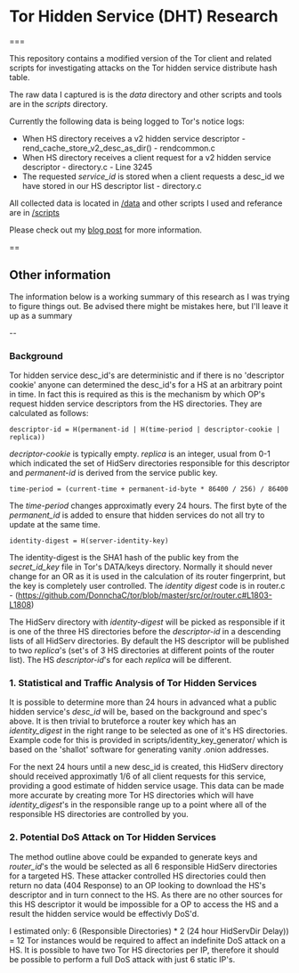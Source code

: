 # Tor Hidden Service (DHT) Research
===

This repository contains a modified version of the Tor client and related scripts for investigating attacks
on the Tor hidden service distribute hash table.

The raw data I captured is is the *data* directory and other scripts and tools are in the *scripts* directory.

Currently the following data is being logged to Tor's notice logs:
* When HS directory receives a v2 hidden service descriptor - rend_cache_store_v2_desc_as_dir() - rendcommon.c
* When HS directory receives a client request for a v2 hidden service descriptor - directory.c - Line 3245
* The requested *service_id* is stored when a client requests a desc_id we have stored in our HS descriptor list - directory.c

All collected data is located in [/data](https://github.com/DonnchaC/tor/tree/master/data) and other scripts
I used and referance are in [/scripts](https://github.com/DonnchaC/tor/tree/master/scripts)

Please check out my [blog post](http://donncha.is/2013/05/trawling-tor-hidden-services/) for more information.

==
## Other information

The information below is a working summary of this research as I was trying to figure things out. 
Be advised there might be mistakes here, but I'll leave it up as a summary

--

### Background
Tor hidden service desc_id's are deterministic and if there is no 'descriptor cookie' anyone can determined
the desc_id's for a HS at an arbitrary point in time. In fact this is required as this is the mechanism by
which OP's request hidden service descriptors from the HS directories. They are calculated as follows:

    descriptor-id = H(permanent-id | H(time-period | descriptor-cookie | replica))

*decriptor-cookie* is typically empty. *replica* is an integer, usual from 0-1 which indicated the set of 
HidServ directories responsible for this descriptor and *permanent-id* is derived from the service public key.

    time-period = (current-time + permanent-id-byte * 86400 / 256) / 86400

The *time-period* changes approximatly every 24 hours. The first byte of the *permanent_id* is added to ensure
that hidden services do not all try to update at the same time.

    identity-digest = H(server-identity-key)
    
The identity-digest is the SHA1 hash of the public key from the *secret_id_key* file in Tor's DATA/keys directory.
Normally it should never change for an OR as it is used in the calculation of its router fingerprint, but the key is
completely user controlled. The *identity digest* code is in router.c - 
(https://github.com/DonnchaC/tor/blob/master/src/or/router.c#L1803-L1808) 

The HidServ directory with *identity-digest* will be picked as responsible if it is one of the three HS
directories before the *descriptor-id* in a descending lists of all HidServ directories. By default the HS descriptor
will be published to two *replica*'s (set's of 3 HS directories at different points of the router list). The HS
*descriptor-id*'s for each *replica* will be different.

### 1. Statistical and Traffic Analysis of Tor Hidden Services
It is possible to determine more than 24 hours in advanced what a public hidden service's *desc_id* will be, based on
the background and spec's above. It is then trivial to bruteforce a router key which has an *identity_digest* in
the right range to be selected as one of it's HS directories. Example code for this is provided in
scripts/identity_key_generator/ which is based on the 'shallot' software for generating vanity .onion addresses.

For the next 24 hours until a new desc_id is created, this HidServ directory should received approximatly 1/6 of all
client requests for this service, providing a good estimate of hidden service usage. This data can be made more
accurate by creating more Tor HS directories which will have *identity_digest*'s in the responsible range up to a
point where all of the responsible HS directories are controlled by you.
  
### 2. Potential DoS Attack on Tor Hidden Services
The method outline above could be expanded to generate keys and *router_id*'s the would be selected as all 6
responsible HidServ directories for a targeted HS. These attacker controlled HS directories could then return
no data (404 Response) to an OP looking to download the HS's descriptor and in turn connect to the HS. As there
are no other sources for this HS descriptor it would be impossible for a OP to access the HS and a result
the hidden service would be effectivly DoS'd.

I estimated only: 6 (Responsible Directories) * 2 (24 hour HidServDir Delay)) = 12 Tor instances would be required to
affect an indefinite DoS attack on a HS. It is possible to have two Tor HS directories per IP, therefore it should be
possible to perform a full DoS attack with just 6 static IP's.
